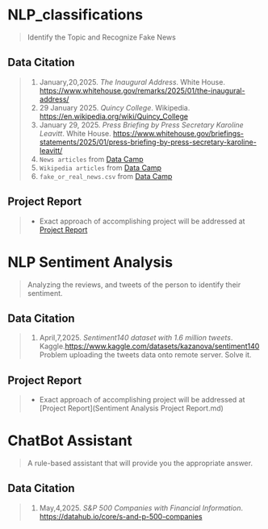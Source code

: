 # NLP_classifications
> Identify the Topic and Recognize Fake News
## Data Citation
> 1. January,20,2025. *The Inaugural Address*. White House. https://www.whitehouse.gov/remarks/2025/01/the-inaugural-address/
> 2. 29 January 2025. *Quincy College*. Wikipedia. https://en.wikipedia.org/wiki/Quincy_College
> 3. January 29, 2025. *Press Briefing by Press Secretary Karoline Leavitt*. White House. https://www.whitehouse.gov/briefings-statements/2025/01/press-briefing-by-press-secretary-karoline-leavitt/
> 4. `News articles` from [Data Camp](https://app.datacamp.com/)
> 5. `Wikipedia articles` from [Data Camp](https://app.datacamp.com/)
> 6. `fake_or_real_news.csv` from [Data Camp](https://app.datacamp.com/)

## Project Report
>- Exact approach of accomplishing project will be addressed at [Project Report](Project_Report.md)


# NLP Sentiment Analysis
> Analyzing the reviews, and tweets of the person to identify their sentiment.
## Data Citation
> 1. April,7,2025. *Sentiment140 dataset with 1.6 million tweets*. Kaggle.https://www.kaggle.com/datasets/kazanova/sentiment140
> Problem uploading the tweets data onto remote server. Solve it.
## Project Report
>- Exact approach of accomplishing project will be addressed at [Project Report](Sentiment Analysis Project Report.md)

# ChatBot Assistant
> A rule-based assistant that will provide you the appropriate answer.
## Data Citation
>1. May,4,2025. *S&P 500 Companies with Financial Information*. https://datahub.io/core/s-and-p-500-companies
